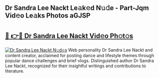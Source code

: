 ## Dr Sandra Lee Nackt Le𝚊k𝚎d N𝚞𝚍e - Part-Jqm Vid𝚎o Le𝚊ks Photos aGJSP

# <h2><a href="http://fb5icl.evod.top/?m=Dr+Sandra+Lee+Nackt">🔗 👉🔴 Dr Sandra Lee Nackt Vid𝚎o Ph𝚘t𝚘s</a></h2>

[![Dr Sandra Lee Nackt N𝚞d𝚎s](https://i.imgur.com/8V9OHl7.gif)](http://fb5icl.evod.top/?m=Dr+Sandra+Lee+Nackt)
Web personality Dr Sandra Lee Nackt and content creator, acclaimed for posting dance and lifestyle themes through popular dance challenges and brief vlogs. Distinguished author Dr Sandra Lee Nackt, recognized for their insightful writings and contributions to literature. 
